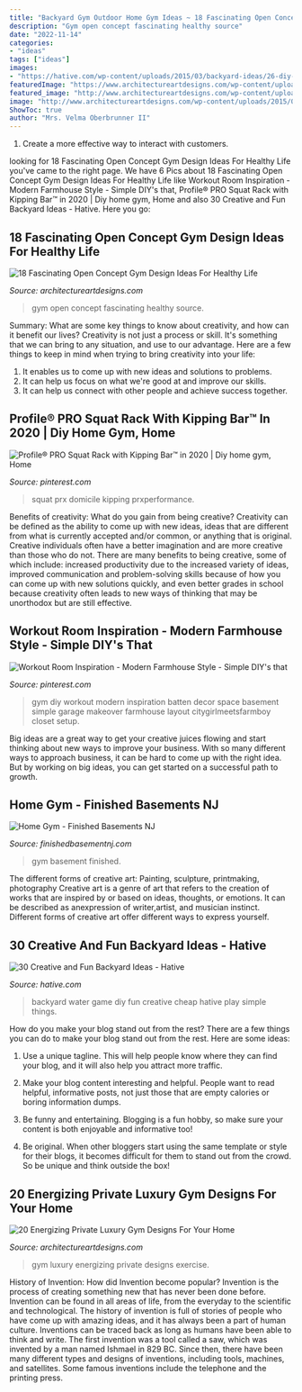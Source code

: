 ```yaml
---
title: "Backyard Gym Outdoor Home Gym Ideas ~ 18 Fascinating Open Concept Gym Design Ideas For Healthy Life"
description: "Gym open concept fascinating healthy source"
date: "2022-11-14"
categories:
- "ideas"
tags: ["ideas"]
images:
- "https://hative.com/wp-content/uploads/2015/03/backyard-ideas/26-diy-backyard-water-wall-game-for-kids.jpg"
featuredImage: "https://www.architectureartdesigns.com/wp-content/uploads/2014/11/20-Energizing-Private-Luxury-Gym-Designs-For-Your-Home-14-630x421.jpg"
featured_image: "http://www.architectureartdesigns.com/wp-content/uploads/2015/08/21-630x420.jpeg"
image: "http://www.architectureartdesigns.com/wp-content/uploads/2015/08/21-630x420.jpeg"
ShowToc: true
author: "Mrs. Velma Oberbrunner II"
---
```



1. Create a more effective way to interact with customers.

	

		
looking for 18 Fascinating Open Concept Gym Design Ideas For Healthy Life you've came to the right page. We have 6 Pics about 18 Fascinating Open Concept Gym Design Ideas For Healthy Life like Workout Room Inspiration - Modern Farmhouse Style - Simple DIY&#039;s that, Profile® PRO Squat Rack with Kipping Bar™ in 2020 | Diy home gym, Home and also 30 Creative and Fun Backyard Ideas - Hative. Here you go:
		
    
## 18 Fascinating Open Concept Gym Design Ideas For Healthy Life

<img loading=lazy src="http://www.architectureartdesigns.com/wp-content/uploads/2015/08/21-630x420.jpeg" onerror="this.onerror=null;this.src='https://tse4.mm.bing.net/th?id=OIP.cY_pbGAGySGQddhYprQqgAHaE8&amp;pid=15.1';" alt="18 Fascinating Open Concept Gym Design Ideas For Healthy Life">

_Source: architectureartdesigns.com_

>gym open concept fascinating healthy source. 

	

Summary: What are some key things to know about creativity, and how can it benefit our lives?
Creativity is not just a process or skill. It's something that we can bring to any situation, and use to our advantage. Here are a few things to keep in mind when trying to bring creativity into your life:
1. It enables us to come up with new ideas and solutions to problems.
2. It can help us focus on what we're good at and improve our skills.
3. It can help us connect with other people and achieve success together.

    
## Profile® PRO Squat Rack With Kipping Bar™ In 2020 | Diy Home Gym, Home

<img loading=lazy src="https://i.pinimg.com/736x/ad/06/c9/ad06c9eca0616a73f28d1269170bf351.jpg" onerror="this.onerror=null;this.src='https://tse1.mm.bing.net/th?id=OIP.adVtqfWAiaovsandviK45QHaJ3&amp;pid=15.1';" alt="Profile® PRO Squat Rack with Kipping Bar™ in 2020 | Diy home gym, Home">

_Source: pinterest.com_

>squat prx domicile kipping prxperformance. 

	

Benefits of creativity: What do you gain from being creative?
Creativity can be defined as the ability to come up with new ideas, ideas that are different from what is currently accepted and/or common, or anything that is original. Creative individuals often have a better imagination and are more creative than those who do not. There are many benefits to being creative, some of which include: increased productivity due to the increased variety of ideas, improved communication and problem-solving skills because of how you can come up with new solutions quickly, and even better grades in school because creativity often leads to new ways of thinking that may be unorthodox but are still effective.

    
## Workout Room Inspiration - Modern Farmhouse Style - Simple DIY&#039;s That

<img loading=lazy src="https://i.pinimg.com/736x/f1/2f/6b/f12f6b64cafdcbdb822b3b500ed6e1e6.jpg" onerror="this.onerror=null;this.src='https://tse4.mm.bing.net/th?id=OIP.t3xnPeLaeXJCnBeUAgyNvAHaJ3&amp;pid=15.1';" alt="Workout Room Inspiration - Modern Farmhouse Style - Simple DIY&#039;s that">

_Source: pinterest.com_

>gym diy workout modern inspiration batten decor space basement simple garage makeover farmhouse layout citygirlmeetsfarmboy closet setup. 

	

Big ideas are a great way to get your creative juices flowing and start thinking about new ways to improve your business. With so many different ways to approach business, it can be hard to come up with the right idea. But by working on big ideas, you can get started on a successful path to growth.

    
## Home Gym - Finished Basements NJ

<img loading=lazy src="https://finishedbasementnj.com/wp-content/uploads/2018/12/IMG_2918-scaled.jpg" onerror="this.onerror=null;this.src='https://tse4.mm.bing.net/th?id=OIP.n3OtyuaK8peHM549uBjY4wHaJ4&amp;pid=15.1';" alt="Home Gym - Finished Basements NJ">

_Source: finishedbasementnj.com_

>gym basement finished. 

	

The different forms of creative art: Painting, sculpture, printmaking, photography
Creative art is a genre of art that refers to the creation of works that are inspired by or based on ideas, thoughts, or emotions. It can be described as anexpression of writer,artist, and musician instinct. Different forms of creative art offer different ways to express yourself.

    
## 30 Creative And Fun Backyard Ideas - Hative

<img loading=lazy src="https://hative.com/wp-content/uploads/2015/03/backyard-ideas/26-diy-backyard-water-wall-game-for-kids.jpg" onerror="this.onerror=null;this.src='https://tse1.mm.bing.net/th?id=OIP.O-HSHItQ-fR0UsavSs96NAHaKh&amp;pid=15.1';" alt="30 Creative and Fun Backyard Ideas - Hative">

_Source: hative.com_

>backyard water game diy fun creative cheap hative play simple things. 

	

How do you make your blog stand out from the rest?
There are a few things you can do to make your blog stand out from the rest. Here are some ideas: 
1. Use a unique tagline. This will help people know where they can find your blog, and it will also help you attract more traffic.

2. Make your blog content interesting and helpful. People want to read helpful, informative posts, not just those that are empty calories or boring information dumps.

3. Be funny and entertaining. Blogging is a fun hobby, so make sure your content is both enjoyable and informative too!

4. Be original. When other bloggers start using the same template or style for their blogs, it becomes difficult for them to stand out from the crowd. So be unique and think outside the box!


    
## 20 Energizing Private Luxury Gym Designs For Your Home

<img loading=lazy src="https://www.architectureartdesigns.com/wp-content/uploads/2014/11/20-Energizing-Private-Luxury-Gym-Designs-For-Your-Home-14-630x421.jpg" onerror="this.onerror=null;this.src='https://tse2.mm.bing.net/th?id=OIP.Ojegkvn-65FGi8g5PvowCAHaE8&amp;pid=15.1';" alt="20 Energizing Private Luxury Gym Designs For Your Home">

_Source: architectureartdesigns.com_

>gym luxury energizing private designs exercise. 

	

History of Invention: How did Invention become popular?
Invention is the process of creating something new that has never been done before. Invention can be found in all areas of life, from the everyday to the scientific and technological. The history of invention is full of stories of people who have come up with amazing ideas, and it has always been a part of human culture. Inventions can be traced back as long as humans have been able to think and write. The first invention was a tool called a saw, which was invented by a man named Ishmael in 829 BC. Since then, there have been many different types and designs of inventions, including tools, machines, and satellites. Some famous inventions include the telephone and the printing press.

